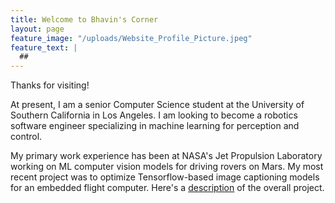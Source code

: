 ```yaml
---
title: Welcome to Bhavin's Corner
layout: page
feature_image: "/uploads/Website_Profile_Picture.jpeg"
feature_text: |
  ##
---
```


Thanks for visiting! 

At present, I am a senior Computer Science student at the University of Southern California in Los Angeles. I am looking to become a robotics software engineer specializing in machine learning for perception and control.

My primary work experience has been at NASA's Jet Propulsion Laboratory working on ML computer vision models for driving rovers on Mars. My most
recent project was to optimize Tensorflow-based image captioning models for an embedded flight computer. Here's a <a href="https://www-robotics.jpl.nasa.gov/tasks/showTask.cfm?FuseAction=ShowTask&TaskID=343&tdaID=700138">description</a> of the overall project.

